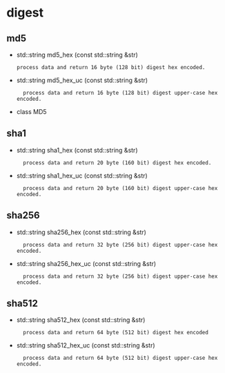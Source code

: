 # digest

## md5
    
* std::string md5_hex (const std::string &str)
    
      process data and return 16 byte (128 bit) digest hex encoded.
      
* std::string md5_hex_uc (const std::string &str)

        process data and return 16 byte (128 bit) digest upper-case hex encoded.

* class MD5
    
           
## sha1

* std::string sha1_hex (const std::string &str)
    
        process data and return 20 byte (160 bit) digest hex encoded.
        
* std::string sha1_hex_uc (const std::string &str)

        process data and return 20 byte (160 bit) digest upper-case hex encoded.
## sha256

* std::string sha256_hex (const std::string &str)

        process data and return 32 byte (256 bit) digest upper-case hex encoded.
        
* std::string sha256_hex_uc (const std::string &str)

        process data and return 32 byte (256 bit) digest upper-case hex encoded.
        
## sha512

* std::string sha512_hex (const std::string &str)

        process data and return 64 byte (512 bit) digest hex encoded
     
* std::string sha512_hex_uc (const std::string &str)

        process data and return 64 byte (512 bit) digest upper-case hex encoded.